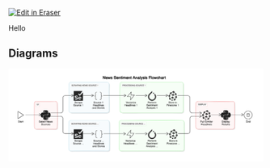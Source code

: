 <p><a target="_blank" href="https://app.eraser.io/workspace/Ni40E1o4VIaUCvKZWyhj" id="edit-in-eraser-github-link"><img alt="Edit in Eraser" src="https://firebasestorage.googleapis.com/v0/b/second-petal-295822.appspot.com/o/images%2Fgithub%2FOpen%20in%20Eraser.svg?alt=media&amp;token=968381c8-a7e7-472a-8ed6-4a6626da5501"></a></p>

Hello


<!-- eraser-additional-content -->
## Diagrams
<!-- eraser-additional-files -->
<a href="/README-News Sentiment Analysis Flowchart-1.eraserdiagram" data-element-id="TOiOsN-33paaDsb7CNCpD"><img src="/.eraser/Ni40E1o4VIaUCvKZWyhj___EEOx6FbvkCejaFb2hnr2XazjHFH2___---diagram----e5b68c876a05e70f888c0da2af3d08d2-News-Sentiment-Analysis-Flowchart.png" alt="" data-element-id="TOiOsN-33paaDsb7CNCpD" /></a>
<!-- end-eraser-additional-files -->
<!-- end-eraser-additional-content -->
<!--- Eraser file: https://app.eraser.io/workspace/Ni40E1o4VIaUCvKZWyhj --->
